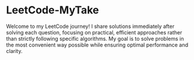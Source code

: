 # LeetCode-MyTake
Welcome to my LeetCode journey! I share solutions immediately after solving each question, focusing on practical, efficient approaches rather than strictly following specific algorithms. My goal is to solve problems in the most convenient way possible while ensuring optimal performance and clarity.
